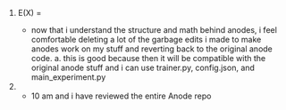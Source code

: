 1. E(X) = 
	- now that i understand the structure and math behind anodes, i feel comfortable deleting a lot of the garbage edits i made to make anodes work on my stuff and reverting back to the original anode code.
		a. this is good because then it will be compatible with the original anode stuff and i can use trainer.py, config.json, and main_experiment.py

2. 
	- 10 am and i have reviewed the entire Anode repo
